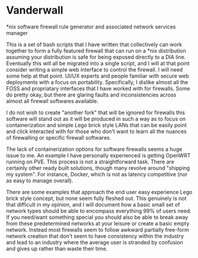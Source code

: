 # Vanderwall
*nix software firewall rule generator and associated network services manager

This is a set of bash scripts that I have written that collectively can work together to form a fully featured firewall that can run on a *nix distribution assuming your distribution is safe for being exposed directly to a DIA line. Eventually this will all be migrated into a single script, and I will at that point consider writing a simple web interface to control the firewall. I will need some help at that point. UI/UX experts and people familiar with secure web deployments with a focus on portability. Specifically, I dislike almost all the FOSS and propriatary interfaces that I have worked with for firewalls. Some do pretty okay, but there are glaring faults and inconsistencies across almost all firewall softwares available.

I do not wish to create "another fork" that will be ignored for firewalls this software will stand out as it will be produced in such a way as to focus on containerization and simple Lego brick style LANs that can be easily point and click interacted with for those who don't want to learn all the nuances of firewalling or specific firewall softwares.

The lack of containerization options for software firewalls seems a huge issue to me. An example I have personally experienced is getting OpenWRT running on PVE. This process is not a straightforward task. There are certainly other ready built solutions, though many revolve around "shipping my system". For instance, Docker, which is not as latency competitive (nor as easy to manage overall).

There are some examples that approach the end user easy experience Lego brick style concept, but none seem fully fleshed out. This genuinely is not that difficult in my opinion, and I will document how a basic small set of network types should be able to encompass everything 99% of users need. If you need/want something special you should also be able to break away from these predetermined networks at your leisure or create a basic empty network. Instead most firewalls seem to follow awkward partially free-form network creation that don't seem to have consistency within the industry and lead to an industry where the average user is stranded by confusion and gives up rather than waste their time.
